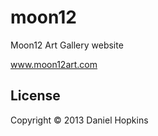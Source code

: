 moon12
==========

Moon12 Art Gallery website

www.moon12art.com


## License

Copyright © 2013 Daniel Hopkins
